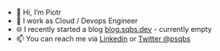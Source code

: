 - 👋 Hi, I’m Piotr
- 💼 I work as Cloud / Devops Engineer
- 🌐 I recently started a blog [blog.sqbs.dev](https://blog.sqbs.dev) - currently empty
- 📫 You can reach me via [Linkedin](https://www.linkedin.com/in/piotr-skubis/) or [Twitter @psqbs](https://twitter.com/psqbs)

<!---
ptrskbs/ptrskbs is a ✨ special ✨ repository because its `README.md` (this file) appears on your GitHub profile.
You can click the Preview link to take a look at your changes.
--->
